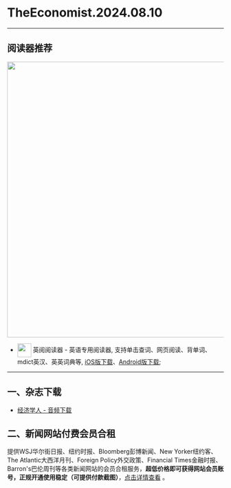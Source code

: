 # TheEconomist.2024.08.10
--------------
## 阅读器推荐
<a href="https://ereader.link/?utm_source=github&utm_medium=github&utm_campaign=github" target="_blank">
<img src="https://pic2.zhimg.com/v2-2158f25799daf1cc82b8c88286d58709_1440w.jpg" width="640px"/>
</a>

* <img align="center" src="https://ereader.link/images/ereader.png" width="32px" /> 英阅阅读器 - 英语专用阅读器, 支持单击查词、网页阅读、背单词、mdict英汉、英英词典等, [iOS版下载](https://apps.apple.com/cn/app/ereader-%E8%8B%B1%E9%98%85%E9%98%85%E8%AF%BB%E5%99%A8/id1558805880)、[Android版下载](https://ereader.link/apps/EReader-For-Android.apk);

---------------------
## 一、杂志下载
    
* [经济学人 - 音频下载](https://github.com/hehonghui/awesome-english-ebooks/wiki/te_audios_2022)
    


## 二、新闻网站付费会员合租
提供WSJ华尔街日报、纽约时报、Bloomberg彭博新闻、New Yorker纽约客、The Atlantic大西洋月刊、Foreign Policy外交政策、Financial Times金融时报、Barron's巴伦周刊等各类新闻网站的会员合租服务，**超低价格即可获得网站会员账号，正规开通使用稳定（可提供付款截图）**，[点击详情查看](https://doc.goupnews.com/) 。
